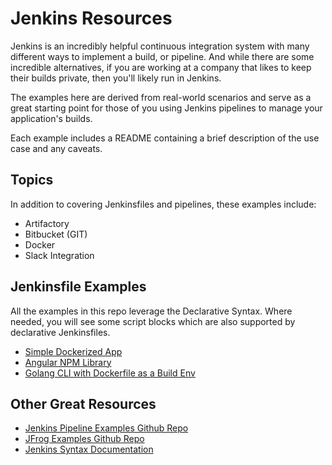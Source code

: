 # Jenkins Resources

Jenkins is an incredibly helpful continuous integration system with many different ways to implement a build, or pipeline. And while there are some incredible alternatives, if you are working at a company that likes to keep their builds private, then you'll likely run in Jenkins.

The examples here are derived from real-world scenarios and serve as a great starting point for those of you using Jenkins pipelines to manage your application's builds.

Each example includes a README containing a brief description of the use case and any caveats.

## Topics

In addition to covering Jenkinsfiles and pipelines, these examples include:

- Artifactory
- Bitbucket (GIT)
- Docker
- Slack Integration

## Jenkinsfile Examples

All the examples in this repo leverage the Declarative Syntax. Where needed, you will see some script blocks which are also supported by declarative Jenkinsfiles.

- [Simple Dockerized App](jenkinsfile-examples/simple-docker-container/)
- [Angular NPM Library](jenkinsfile-examples/angular-npm-lib/)
- [Golang CLI with Dockerfile as a Build Env](jenkinsfile-examples/golang-cli-app/)

## Other Great Resources

- [Jenkins Pipeline Examples Github Repo](https://github.com/jenkinsci/pipeline-examples)
- [JFrog Examples Github Repo](https://github.com/jfrog/project-examples)
- [Jenkins Syntax Documentation](https://jenkins.io/doc/book/pipeline/syntax/)
